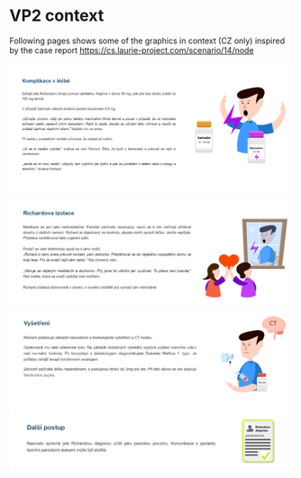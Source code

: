 # VP2 context

Following pages shows some of the graphics in context (CZ only)
inspired by the case report https://cs.laurie-project.com/scenario/14/node

![vp2_Komplikace](vp2_Komplikace.jpg)
![vp2_UzavrenH](vp2_UzavrenH.jpg)
![vp2_Vysetreni](vp2_Vysetreni.jpg)
![vp2_DiagnozaH2](vp2_DiagnozaH2.jpg)
